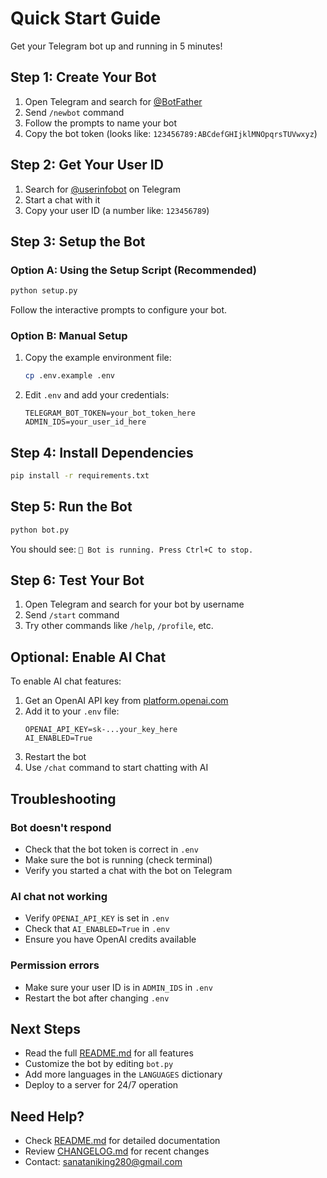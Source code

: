 # Quick Start Guide

Get your Telegram bot up and running in 5 minutes!

## Step 1: Create Your Bot

1. Open Telegram and search for [@BotFather](https://t.me/botfather)
2. Send `/newbot` command
3. Follow the prompts to name your bot
4. Copy the bot token (looks like: `123456789:ABCdefGHIjklMNOpqrsTUVwxyz`)

## Step 2: Get Your User ID

1. Search for [@userinfobot](https://t.me/userinfobot) on Telegram
2. Start a chat with it
3. Copy your user ID (a number like: `123456789`)

## Step 3: Setup the Bot

### Option A: Using the Setup Script (Recommended)

```bash
python setup.py
```

Follow the interactive prompts to configure your bot.

### Option B: Manual Setup

1. Copy the example environment file:
   ```bash
   cp .env.example .env
   ```

2. Edit `.env` and add your credentials:
   ```
   TELEGRAM_BOT_TOKEN=your_bot_token_here
   ADMIN_IDS=your_user_id_here
   ```

## Step 4: Install Dependencies

```bash
pip install -r requirements.txt
```

## Step 5: Run the Bot

```bash
python bot.py
```

You should see: `🤖 Bot is running. Press Ctrl+C to stop.`

## Step 6: Test Your Bot

1. Open Telegram and search for your bot by username
2. Send `/start` command
3. Try other commands like `/help`, `/profile`, etc.

## Optional: Enable AI Chat

To enable AI chat features:

1. Get an OpenAI API key from [platform.openai.com](https://platform.openai.com/api-keys)
2. Add it to your `.env` file:
   ```
   OPENAI_API_KEY=sk-...your_key_here
   AI_ENABLED=True
   ```
3. Restart the bot
4. Use `/chat` command to start chatting with AI

## Troubleshooting

### Bot doesn't respond
- Check that the bot token is correct in `.env`
- Make sure the bot is running (check terminal)
- Verify you started a chat with the bot on Telegram

### AI chat not working
- Verify `OPENAI_API_KEY` is set in `.env`
- Check that `AI_ENABLED=True` in `.env`
- Ensure you have OpenAI credits available

### Permission errors
- Make sure your user ID is in `ADMIN_IDS` in `.env`
- Restart the bot after changing `.env`

## Next Steps

- Read the full [README.md](README.md) for all features
- Customize the bot by editing `bot.py`
- Add more languages in the `LANGUAGES` dictionary
- Deploy to a server for 24/7 operation

## Need Help?

- Check [README.md](README.md) for detailed documentation
- Review [CHANGELOG.md](CHANGELOG.md) for recent changes
- Contact: sanataniking280@gmail.com
